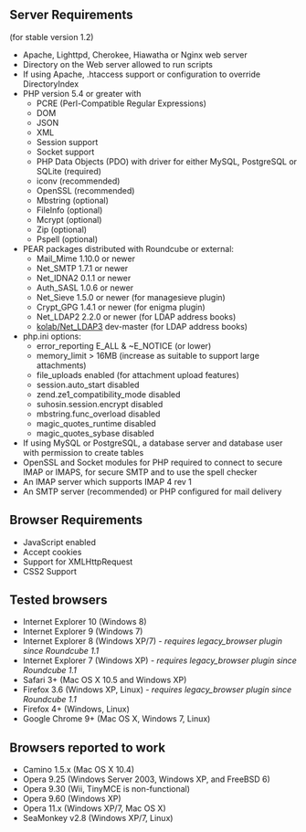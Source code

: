 ## Server Requirements

(for stable version 1.2)

 * Apache, Lighttpd, Cherokee, Hiawatha or Nginx web server
 * Directory on the Web server allowed to run scripts
 * If using Apache, .htaccess support or configuration to override DirectoryIndex
 * PHP version 5.4 or greater with
    * PCRE (Perl-Compatible Regular Expressions)
    * DOM
    * JSON
    * XML
    * Session support
    * Socket support
    * PHP Data Objects (PDO) with driver for either MySQL, PostgreSQL or SQLite (required)  
    * iconv (recommended)
    * OpenSSL (recommended)
    * Mbstring (optional)
    * FileInfo (optional)
    * Mcrypt (optional)
    * Zip (optional)
    * Pspell (optional)
 * PEAR packages distributed with Roundcube or external:
   * Mail_Mime 1.10.0 or newer
   * Net_SMTP 1.7.1 or newer
   * Net_IDNA2 0.1.1 or newer
   * Auth_SASL 1.0.6 or newer
   * Net_Sieve 1.5.0 or newer (for managesieve plugin)
   * Crypt_GPG 1.4.1 or newer (for enigma plugin)
   * Net_LDAP2 2.2.0 or newer (for LDAP address books)
   * [kolab/Net_LDAP3](https://git.kolab.org/diffusion/PNL/php-net_ldap.git) dev-master (for LDAP address books)
 * php.ini options:
    * error_reporting E_ALL & ~E_NOTICE (or lower)
    * memory_limit > 16MB (increase as suitable to support large attachments)
    * file_uploads enabled (for attachment upload features)
    * session.auto_start disabled
    * zend.ze1_compatibility_mode disabled
    * suhosin.session.encrypt disabled
    * mbstring.func_overload disabled
    * magic_quotes_runtime disabled
    * magic_quotes_sybase disabled
 * If using MySQL or PostgreSQL, a database server and database user with permission to create tables
 * OpenSSL and Socket modules for PHP required to connect to secure IMAP or IMAPS, for secure SMTP and to use the spell checker
 * An IMAP server which supports IMAP 4 rev 1
 * An SMTP server (recommended) or PHP configured for mail delivery

## Browser Requirements

 * JavaScript enabled
 * Accept cookies
 * Support for XMLHttpRequest
 * CSS2 Support

## Tested browsers

 * Internet Explorer 10 (Windows 8)
 * Internet Explorer 9 (Windows 7)
 * Internet Explorer 8 (Windows XP/7) - _requires legacy_browser plugin since Roundcube 1.1_
 * Internet Explorer 7 (Windows XP) - _requires legacy_browser plugin since Roundcube 1.1_
 * Safari 3+ (Mac OS X 10.5 and Windows XP)
 * Firefox 3.6 (Windows XP, Linux) - _requires legacy_browser plugin since Roundcube 1.1_
 * Firefox 4+ (Windows, Linux)
 * Google Chrome 9+ (Mac OS X, Windows 7, Linux)

## Browsers reported to work

 * Camino 1.5.x (Mac OS X 10.4)
 * Opera 9.25 (Windows Server 2003, Windows XP, and FreeBSD 6)
 * Opera 9.30 (Wii, TinyMCE is non-functional)
 * Opera 9.60 (Windows XP)
 * Opera 11.x (Windows XP/7, Mac OS X)
 * SeaMonkey v2.8 (Windows XP/7, Linux)